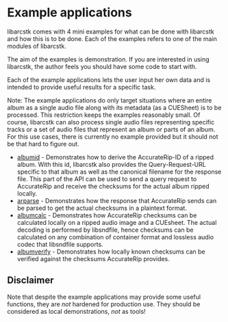 # Example applications

libarcstk comes with 4 mini examples for what can be done with libarcstk and how
this is to be done. Each of the examples refers to one of the main modules of
libarcstk.

The aim of the examples is demonstration. If you are interested in using
libarcstk, the author feels you should have some code to start with.

Each of the example applications lets the user input her own data and is
intended to provide useful results for a specific task.

Note: The example applications do only target situations where an entire album
as a single audio file along with its metadata (as a CUESheet) is to be
processed. This restriction keeps the examples reasonably small. Of course,
libarcstk can also process single audio files representing specific tracks or a
set of audio files that represent an album or parts of an album. For this use
cases, there is currently no example provided but it should not be that hard to
figure out.

- [albumid](./albumid/README.md) - Demonstrates how to derive the
  AccurateRip-ID of a ripped album. With this id, libarcstk also provides the
  Query-Request-URL specific to that album as well as the canonical filename for
  the response file. This part of the API can be used to send a query request to
  AccurateRip and receive the checksums for the actual album ripped locally.
- [arparse](./arparse/README.md) - Demonstrates how the response that
  AccurateRip sends can be parsed to get the actual checksums in a plaintext
  format.
- [albumcalc](./albumcalc/README.md) - Demonstrates how AccurateRip checksums
  can be calculated locally on a ripped audio image and a CUEsheet. The actual
  decoding is performed by libsndfile, hence checksums can be calculated on any
  combination of container format and lossless audio codec that libsndfile
  supports.
- [albumverify](./albumverify/README.md) - Demonstrates how locally known
  checksums can be verified against the checksums AccurateRip provides.

## Disclaimer

Note that despite the example applications may provide some useful functions,
they are _not_ hardened for production use. They should be considered as local
demonstrations, _not_ as tools!

